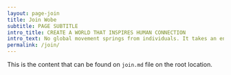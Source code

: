 ```yaml
---
layout: page-join
title: Join Wobe
subtitle: PAGE SUBTITLE
intro_title: CREATE A WORLD THAT INSPIRES HUMAN CONNECTION
intro_text: No global movement springs from individuals. It takes an entire team united behind something big. Together, we work hard, we laugh a lot, we brainstorm nonstop, we use hundreds of Post-Its a week, and we give the best high-fives in town.
permalink: /join/
---
```


This is the content that can be found on `join.md` file on the root location.
